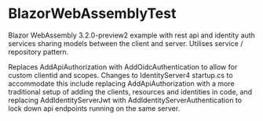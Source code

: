 # BlazorWebAssemblyTest
Blazor WebAssembly 3.2.0-preview2 example with rest api and identity auth services sharing models between the client and server. Utilises service / repository pattern.

Replaces AddApiAuthorization with AddOidcAuthentication to allow for custom clientid and scopes. Changes to IdentityServer4 startup.cs to accommodate this include replacing AddApiAuthorization with a more traditional setup of adding the clients, resources and identities in code, and replacing AddIdentityServerJwt with AddIdentityServerAuthentication to lock down api endpoints running on the same server.
